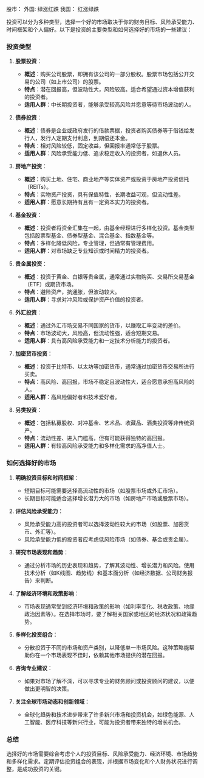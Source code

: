 股市：
外国:   绿涨红跌
我国： 红涨绿跌


投资可以分为多种类型，选择一个好的市场取决于你的财务目标、风险承受能力、时间框架和个人偏好。以下是投资的主要类型和如何选择好的市场的一些建议：

### 投资类型

1. **股票投资**：
   - **概述**：购买公司股票，即拥有该公司的一部分股权。股票市场包括公开交易的公司（如上市公司）的股票。
   - **特点**：潜在回报高，但波动性大，风险较高。适合希望通过资本增值获利的投资者。
   - **适用人群**：中长期投资者，能够承受较高风险并愿意等待市场波动的人。

2. **债券投资**：
   - **概述**：债券是企业或政府发行的借款票据，投资者购买债券等于借钱给发行人，发行人定期支付利息，到期偿还本金。
   - **特点**：相对风险较低，固定收益，但回报率通常低于股票。
   - **适用人群**：风险承受能力低、追求稳定收入的投资者，如退休人员。

3. **房地产投资**：
   - **概述**：购买土地、住宅、商业地产等实体资产或投资于房地产投资信托（REITs）。
   - **特点**：实物资产投资，具有保值特性，长期收益可观，但流动性差。
   - **适用人群**：愿意长期持有且有一定资本实力的投资者。

4. **基金投资**：
   - **概述**：投资者将资金汇集在一起，由基金经理进行多样化投资。基金类型包括股票型基金、债券型基金、混合基金、指数基金等。
   - **特点**：多样化降低风险，专业管理，但通常有管理费用。
   - **适用人群**：对市场缺乏专业知识或时间精力的投资者。

5. **贵金属投资**：
   - **概述**：投资于黄金、白银等贵金属，通常通过实物购买、交易所交易基金（ETF）或期货市场。
   - **特点**：避险资产，抗通胀，但波动较大。
   - **适用人群**：寻求对冲风险或保护资产价值的投资者。

6. **外汇投资**：
   - **概述**：通过外汇市场交易不同国家的货币，以赚取汇率变动的差价。
   - **特点**：市场波动大，风险高，但流动性强，适合短期交易。
   - **适用人群**：具有高风险承受能力和一定技术分析能力的投资者。

7. **加密货币投资**：
   - **概述**：投资于比特币、以太坊等加密货币，通常通过加密货币交易所进行买卖。
   - **特点**：高风险、高回报，市场不稳定且波动性大，适合愿意承担高风险的人。
   - **适用人群**：高风险偏好者和技术爱好者。

8. **另类投资**：
   - **概述**：包括私募股权、对冲基金、艺术品、收藏品、酒类投资等非传统资产。
   - **特点**：流动性差、进入门槛高，但有可能获得独特的高回报。
   - **适用人群**：有较高风险承受能力和多样化需求的高净值人士。

### 如何选择好的市场

1. **明确投资目标和时间框架**：
   - 短期目标可能需要选择高流动性的市场（如股票市场或外汇市场）。
   - 长期目标可能适合选择增长潜力大的市场（如房地产市场或股票市场）。

2. **评估风险承受能力**：
   - 风险承受能力高的投资者可以选择波动性较大的市场（如股票、加密货币、外汇等）。
   - 风险承受能力低的投资者应考虑低风险市场（如债券、基金或贵金属）。

3. **研究市场表现和趋势**：
   - 通过分析市场的历史表现和趋势，了解其波动性、增长潜力和风险。使用技术分析（如K线图、趋势线）和基本面分析（如经济数据、公司财务报告）来判断。

4. **了解经济环境和政策影响**：
   - 市场表现通常受到经济环境和政策的影响（如利率变化、税收政策、地缘政治因素等）。在选择市场时，要了解相关国家或地区的经济状况和政策趋势。

5. **多样化投资组合**：
   - 分散投资于不同的市场和资产类别，以降低单一市场风险。这种策略能帮助你在一个市场表现不佳时，依赖其他市场提供的潜在回报。

6. **咨询专业建议**：
   - 如果对市场了解不深，可以寻求专业的财务顾问或投资顾问的建议，以便做出更明智的决策。

7. **关注全球市场动态和创新领域**：
   - 全球化趋势和技术进步带来了许多新兴市场和投资机会，如绿色能源、人工智能、医疗科技等新兴行业，可能为投资者带来独特的增长机会。

### 总结

选择好的市场需要综合考虑个人的投资目标、风险承受能力、经济环境、市场趋势和多样化需求。定期评估投资组合的表现，并根据市场变化和个人财务状况进行调整，是成功投资的关键。

